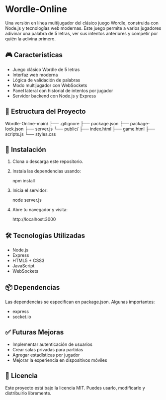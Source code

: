 # Wordle-Online

Una versión en línea multijugador del clásico juego Wordle, construida con Node.js y tecnologías web modernas. Este juego permite a varios jugadores adivinar una palabra de 5 letras, ver sus intentos anteriores y competir por quién la adivina primero.

## 🎮 Características

- Juego clásico Wordle de 5 letras  
- Interfaz web moderna  
- Lógica de validación de palabras  
- Modo multijugador con WebSockets  
- Panel lateral con historial de intentos por jugador  
- Servidor backend con Node.js y Express  

## 📁 Estructura del Proyecto

Wordle-Online-main/
├── .gitignore
├── package.json
├── package-lock.json
├── server.js
└── public/
    ├── index.html
    ├── game.html
    ├── scripts.js
    └── styles.css

## 🚀 Instalación

1. Clona o descarga este repositorio.  
2. Instala las dependencias usando:

   npm install

3. Inicia el servidor:

   node server.js

4. Abre tu navegador y visita:

   http://localhost:3000

## 🛠️ Tecnologías Utilizadas

- Node.js  
- Express  
- HTML5 + CSS3  
- JavaScript  
- WebSockets   

## 📦 Dependencias

Las dependencias se especifican en package.json. Algunas importantes:

- express  
- socket.io 

## ✅ Futuras Mejoras

- Implementar autenticación de usuarios  
- Crear salas privadas para partidas  
- Agregar estadísticas por jugador  
- Mejorar la experiencia en dispositivos móviles  

## 📄 Licencia

Este proyecto está bajo la licencia MIT. Puedes usarlo, modificarlo y distribuirlo libremente.
